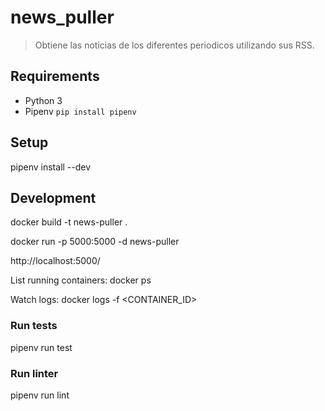 # news_puller

> Obtiene las noticias de los diferentes periodicos utilizando sus RSS.


## Requirements

* Python 3
* Pipenv `pip install pipenv`


## Setup

pipenv install --dev


## Development

docker build -t news-puller .

docker run -p 5000:5000 -d news-puller

http://localhost:5000/

List running containers:
docker ps

Watch logs:
docker logs -f <CONTAINER_ID>


### Run tests

pipenv run test

### Run linter

pipenv run lint